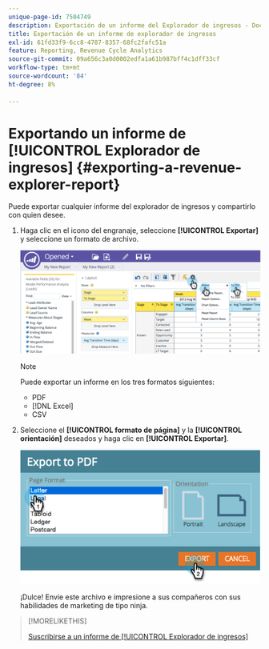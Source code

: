 ```yaml
---
unique-page-id: 7504749
description: Exportación de un informe del Explorador de ingresos - Documentos de Marketo - Documentación del producto
title: Exportación de un informe de explorador de ingresos
exl-id: 61fd33f9-6cc8-4787-8357-68fc2fafc51a
feature: Reporting, Revenue Cycle Analytics
source-git-commit: 09a656c3a0d0002edfa1a61b987bff4c1dff33cf
workflow-type: tm+mt
source-wordcount: '84'
ht-degree: 8%

---
```


# Exportando un informe de [!UICONTROL Explorador de ingresos] {#exporting-a-revenue-explorer-report}

Puede exportar cualquier informe del explorador de ingresos y compartirlo con quien desee.

1. Haga clic en el icono del engranaje, seleccione **[!UICONTROL Exportar]** y seleccione un formato de archivo.

   ![](assets/image2015-3-26-14-3a2-3a19.png)

   >[!NOTE]
   >
   >Puede exportar un informe en los tres formatos siguientes:
   >
   >* PDF
   >* [!DNL Excel]
   >* CSV

1. Seleccione el **[!UICONTROL formato de página]** y la **[!UICONTROL orientación]** deseados y haga clic en **[!UICONTROL Exportar]**.

   ![](assets/image2015-3-27-16-3a18-3a34.png)

   ¡Dulce! Envíe este archivo e impresione a sus compañeros con sus habilidades de marketing de tipo ninja.

>[!MORELIKETHIS]
>
>[Suscribirse a un informe de [!UICONTROL Explorador de ingresos]](/help/marketo/product-docs/reporting/revenue-cycle-analytics/revenue-explorer/subscribe-to-a-revenue-explorer-report.md)

